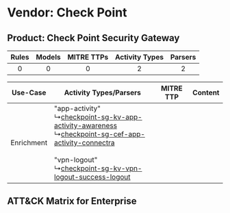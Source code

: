 Vendor: Check Point
===================
Product: Check Point Security Gateway
-------------------------------------
| Rules | Models | MITRE TTPs | Activity Types | Parsers |
|:-----:|:------:|:----------:|:--------------:|:-------:|
|   0   |   0    |     0      |       2        |    2    |

|  Use-Case  | Activity Types/Parsers    | MITRE TTP | Content    |
|:----------:| ---- | --------- | ---- |
| Enrichment |  "app-activity"<br> ↳[checkpoint-sg-kv-app-activity-awareness](Ps/pC_checkpointsgkvappactivityawareness.md)<br> ↳[checkpoint-sg-cef-app-activity-connectra](Ps/pC_checkpointsgcefappactivityconnectra.md)<br><br> "vpn-logout"<br> ↳[checkpoint-sg-kv-vpn-logout-success-logout](Ps/pC_checkpointsgkvvpnlogoutsuccesslogout.md)<br> |    | [](RM/r_m_check_point_check_point_security_gateway_Enrichment.md) |

ATT&CK Matrix for Enterprise
----------------------------
